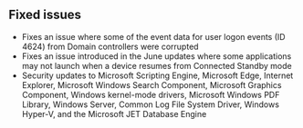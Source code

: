 ## Fixed issues
- Fixes an issue where some of the event data for user logon events (ID 4624) from Domain controllers were corrupted
- Fixes an issue introduced in the June updates where some applications may not launch when a device resumes from Connected Standby mode
- Security updates to Microsoft Scripting Engine, Microsoft Edge, Internet Explorer, Microsoft Windows Search Component, Microsoft Graphics Component, Windows kernel-mode drivers, Microsoft Windows PDF Library, Windows Server, Common Log File System Driver, Windows Hyper-V, and the Microsoft JET Database Engine